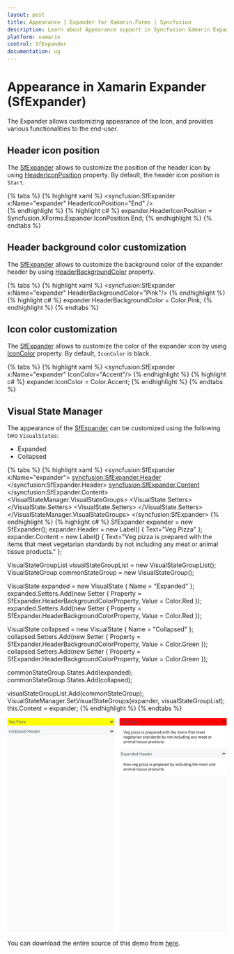 ```yaml
---
layout: post
title: Appearance | Expander for Xamarin.Forms | Syncfusion
description: Learn about Appearance support in Syncfusion Xamarin Expander (SfExpander) control and more details.
platform: xamarin
control: SfExpander
documentation: ug
---
```


# Appearance in Xamarin Expander (SfExpander)

The Expander allows customizing appearance of the Icon, and provides various functionalities to the end-user.

## Header icon position 

The [SfExpander](https://help.syncfusion.com/cr/cref_files/xamarin/Syncfusion.Expander.XForms~Syncfusion.XForms.Expander.SfExpander.html) allows to customize the position of the header icon by using [HeaderIconPosition](https://help.syncfusion.com/cr/cref_files/xamarin/Syncfusion.Expander.XForms~Syncfusion.XForms.Expander.SfExpander~HeaderIconPosition.html) property. By default, the header icon position is `Start`. 

{% tabs %}
{% highlight xaml %}
    <syncfusion:SfExpander x:Name="expander" HeaderIconPosition="End" />       
{% endhighlight %}
{% highlight c# %}
    expander.HeaderIconPosition = Syncfusion.XForms.Expander.IconPosition.End;
{% endhighlight %}
{% endtabs %}

## Header background color customization

The [SfExpander](https://help.syncfusion.com/cr/cref_files/xamarin/Syncfusion.Expander.XForms~Syncfusion.XForms.Expander.SfExpander.html) allows to customize the background color of the expander header by using [HeaderBackgroundColor](https://help.syncfusion.com/cr/cref_files/xamarin/Syncfusion.Expander.XForms~Syncfusion.XForms.Expander.SfExpander~HeaderBackgroundColor.html) property.

{% tabs %}
{% highlight xaml %}
    <syncfusion:SfExpander x:Name="expander" HeaderBackgroundColor="Pink"/>
{% endhighlight %}
{% highlight c# %}
    expander.HeaderBackgroundColor = Color.Pink;
{% endhighlight %}
{% endtabs %}

## Icon color customization

The [SfExpander](https://help.syncfusion.com/cr/cref_files/xamarin/Syncfusion.Expander.XForms~Syncfusion.XForms.Expander.SfExpander.html) allows to customize the color of the expander icon by using [IconColor](https://help.syncfusion.com/cr/cref_files/xamarin/Syncfusion.Expander.XForms~Syncfusion.XForms.Expander.SfExpander~IconColor.html) property. By default, `IconColor` is black.

{% tabs %}
{% highlight xaml %}
    <syncfusion:SfExpander x:Name="expander" IconColor="Accent"/>
{% endhighlight %}
{% highlight c# %}
    expander.IconColor = Color.Accent;
{% endhighlight %}
{% endtabs %}

## Visual State Manager

The appearance of the [SfExpander](https://help.syncfusion.com/cr/cref_files/xamarin/Syncfusion.Expander.XForms~Syncfusion.XForms.Expander.SfExpander.html) can be customized using the following two `VisualStates`:

* Expanded
* Collapsed

{% tabs %}
{% highlight xaml %}
<syncfusion:SfExpander x:Name="expander">
    <syncfusion:SfExpander.Header>
        <Grid>
            <Label  Text="Veg Pizza" VerticalTextAlignment="Center"/>
        </Grid>
    </syncfusion:SfExpander.Header>
    <syncfusion:SfExpander.Content>
        <Grid>
            <Label HeightRequest="50" Text="Veg pizza is prepared with the items that meet vegetarian standards by not including any meat or animal tissue products." VerticalTextAlignment="Center"/>
        </Grid>
    </syncfusion:SfExpander.Content>
    <VisualStateManager.VisualStateGroups>
        <VisualStateGroupList>
            <VisualStateGroup>
                <VisualState Name="Expanded">
                    <VisualState.Setters>
                        <Setter Property="HeaderBackgroundColor" Value="Red"/>
                    </VisualState.Setters>
                </VisualState>
                <VisualState Name="Collapsed">
                    <VisualState.Setters>
                        <Setter Property="HeaderBackgroundColor" Value="Green"/>
                    </VisualState.Setters>
                </VisualState>
            </VisualStateGroup>
        </VisualStateGroupList>
    </VisualStateManager.VisualStateGroups>
</syncfusion:SfExpander>
{% endhighlight %}
{% highlight c# %}
SfExpander expander = new SfExpander();
expander.Header = new Label() 
{
    Text="Veg Pizza" 
};
expander.Content = new Label() 
{ 
    Text="Veg pizza is prepared with the items that meet vegetarian standards by not including any meat or animal tissue products."
};
    
VisualStateGroupList visualStateGroupList = new VisualStateGroupList();
VisualStateGroup commonStateGroup = new VisualStateGroup();

VisualState expanded = new VisualState
{
    Name = "Expanded"
};
expanded.Setters.Add(new Setter { Property = SfExpander.HeaderBackgroundColorProperty, Value = Color.Red });
expanded.Setters.Add(new Setter { Property = SfExpander.HeaderBackgroundColorProperty, Value = Color.Red });

VisualState collapsed = new VisualState
{
    Name = "Collapsed"
};
collapsed.Setters.Add(new Setter { Property = SfExpander.HeaderBackgroundColorProperty, Value = Color.Green });
collapsed.Setters.Add(new Setter { Property = SfExpander.HeaderBackgroundColorProperty, Value = Color.Green });
    
commonStateGroup.States.Add(expanded);
commonStateGroup.States.Add(collapsed);

visualStateGroupList.Add(commonStateGroup);
VisualStateManager.SetVisualStateGroups(expander, visualStateGroupList);
this.Content = expander;
{% endhighlight %}
{% endtabs %}

![Xamarin Forms Expander with VSM](expander_images/Expander_VSM.png)

You can download the entire source of this demo from [here](https://github.com/SyncfusionExamples/Xamarin-Expander-VisualStateManager).